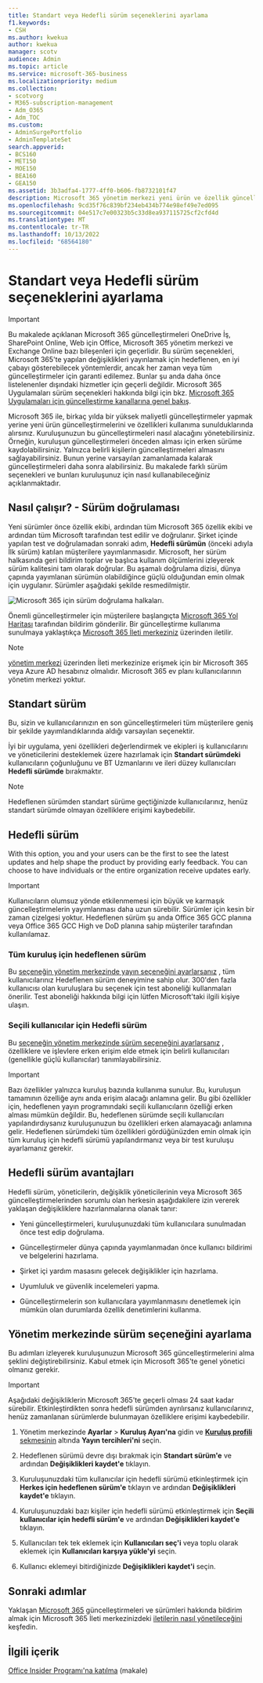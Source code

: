 ```yaml
---
title: Standart veya Hedefli sürüm seçeneklerini ayarlama
f1.keywords:
- CSH
ms.author: kwekua
author: kwekua
manager: scotv
audience: Admin
ms.topic: article
ms.service: microsoft-365-business
ms.localizationpriority: medium
ms.collection:
- scotvorg
- M365-subscription-management
- Adm_O365
- Adm_TOC
ms.custom:
- AdminSurgePortfolio
- AdminTemplateSet
search.appverid:
- BCS160
- MET150
- MOE150
- BEA160
- GEA150
ms.assetid: 3b3adfa4-1777-4ff0-b606-fb8732101f47
description: Microsoft 365 yönetim merkezi yeni ürün ve özellik güncelleştirmeleri için sürüm seçeneğini ayarlamayı öğrenin.
ms.openlocfilehash: 9cd35f76c839bf234eb434b774e98ef49e7ed095
ms.sourcegitcommit: 04e517c7e00323b5c33d8ea937115725cf2cfd4d
ms.translationtype: MT
ms.contentlocale: tr-TR
ms.lasthandoff: 10/13/2022
ms.locfileid: "68564180"
---
```

# <a name="set-up-the-standard-or-targeted-release-options"></a>Standart veya Hedefli sürüm seçeneklerini ayarlama

> [!IMPORTANT]
> Bu makalede açıklanan Microsoft 365 güncelleştirmeleri OneDrive İş, SharePoint Online, Web için Office, Microsoft 365 yönetim merkezi ve Exchange Online bazı bileşenleri için geçerlidir. Bu sürüm seçenekleri, Microsoft 365'te yapılan değişiklikleri yayınlamak için hedeflenen, en iyi çabayı gösterebilecek yöntemlerdir, ancak her zaman veya tüm güncelleştirmeler için garanti edilemez. Bunlar şu anda daha önce listelenenler dışındaki hizmetler için geçerli değildir. Microsoft 365 Uygulamaları sürüm seçenekleri hakkında bilgi için bkz. [Microsoft 365 Uygulamaları için güncelleştirme kanallarına genel bakış](/deployoffice/overview-update-channels).

Microsoft 365 ile, birkaç yılda bir yüksek maliyetli güncelleştirmeler yapmak yerine yeni ürün güncelleştirmelerini ve özellikleri kullanıma sunulduklarında alırsınız. Kuruluşunuzun bu güncelleştirmeleri nasıl alacağını yönetebilirsiniz. Örneğin, kuruluşun güncelleştirmeleri önceden alması için erken sürüme kaydolabilirsiniz. Yalnızca belirli kişilerin güncelleştirmeleri almasını sağlayabilirsiniz. Bunun yerine varsayılan zamanlamada kalarak güncelleştirmeleri daha sonra alabilirsiniz. Bu makalede farklı sürüm seçenekleri ve bunları kuruluşunuz için nasıl kullanabileceğiniz açıklanmaktadır.

## <a name="how-it-works---release-validation"></a>Nasıl çalışır? - Sürüm doğrulaması

Yeni sürümler önce özellik ekibi, ardından tüm Microsoft 365 özellik ekibi ve ardından tüm Microsoft tarafından test edilir ve doğrulanır. Şirket içinde yapılan test ve doğrulamadan sonraki adım, **Hedefli sürümün** (önceki adıyla İlk sürüm) katılan müşterilere yayımlanmasıdır. Microsoft, her sürüm halkasında geri bildirim toplar ve başlıca kullanım ölçümlerini izleyerek sürüm kalitesini tam olarak doğrular. Bu aşamalı doğrulama dizisi, dünya çapında yayımlanan sürümün olabildiğince güçlü olduğundan emin olmak için uygulanır. Sürümler aşağıdaki şekilde resmedilmiştir.
  
![Microsoft 365 için sürüm doğrulama halkaları.](../../media/73611ed3-2d8c-4e7b-8074-9f03b239f9ed.png)
  
Önemli güncelleştirmeler için müşterilere başlangıçta [Microsoft 365 Yol Haritası](https://products.office.com/business/office-365-roadmap) tarafından bildirim gönderilir. Bir güncelleştirme kullanıma sunulmaya yaklaştıkça [Microsoft 365 İleti merkeziniz](https://admin.microsoft.com/Adminportal/Home?source=applauncher#/MessageCenter) üzerinden iletilir.

> [!NOTE]
> [yönetim merkezi](/office365/admin/admin-overview/admin-center-overview) üzerinden İleti merkezinize erişmek için bir Microsoft 365 veya Azure AD hesabınız olmalıdır. Microsoft 365 ev planı kullanıcılarının yönetim merkezi yoktur.

## <a name="standard-release"></a>Standart sürüm

Bu, sizin ve kullanıcılarınızın en son güncelleştirmeleri tüm müşterilere geniş bir şekilde yayımlandıklarında aldığı varsayılan seçenektir.
  
İyi bir uygulama, yeni özellikleri değerlendirmek ve ekipleri iş kullanıcılarını ve yöneticilerini desteklemek üzere hazırlamak için **Standart sürümdeki** kullanıcıların çoğunluğunu ve BT Uzmanlarını ve ileri düzey kullanıcıları **Hedefli sürümde** bırakmaktır.
  
> [!NOTE]
> Hedeflenen sürümden standart sürüme geçtiğinizde kullanıcılarınız, henüz standart sürümde olmayan özelliklere erişimi kaybedebilir.
  
## <a name="targeted-release"></a>Hedefli sürüm

With this option, you and your users can be the first to see the latest updates and help shape the product by providing early feedback. You can choose to have individuals or the entire organization receive updates early.
  
> [!IMPORTANT]
> Kullanıcıların olumsuz yönde etkilenmemesi için büyük ve karmaşık güncelleştirmelerin yayımlanması daha uzun sürebilir. Sürümler için kesin bir zaman çizelgesi yoktur. Hedeflenen sürüm şu anda Office 365 GCC planına veya Office 365 GCC High ve DoD planına sahip müşteriler tarafından kullanılamaz.
  
### <a name="targeted-release-for-entire-organization"></a>Tüm kuruluş için hedeflenen sürüm

Bu [seçeneğin yönetim merkezinde yayın seçeneğini ayarlarsanız](#set-up-the-release-option-in-the-admin-center) , tüm kullanıcılarınız Hedeflenen sürüm deneyimine sahip olur. 300'den fazla kullanıcısı olan kuruluşlara bu seçenek için test aboneliği kullanmaları önerilir. Test aboneliği hakkında bilgi için lütfen Microsoft'taki ilgili kişiye ulaşın.
  
### <a name="targeted-release-for-selected-users"></a>Seçili kullanıcılar için Hedefli sürüm

Bu [seçeneğin yönetim merkezinde sürüm seçeneğini ayarlarsanız](#set-up-the-release-option-in-the-admin-center) , özelliklere ve işlevlere erken erişim elde etmek için belirli kullanıcıları (genellikle güçlü kullanıcılar) tanımlayabilirsiniz.

> [!IMPORTANT]
> Bazı özellikler yalnızca kuruluş bazında kullanıma sunulur. Bu, kuruluşun tamamının özelliğe aynı anda erişim alacağı anlamına gelir. Bu gibi özellikler için, hedeflenen yayın programındaki seçili kullanıcıların özelliği erken alması mümkün değildir. Bu, hedeflenen sürümde seçili kullanıcıları yapılandırdıysanız kuruluşunuzun bu özellikleri erken alamayacağı anlamına gelir. Hedeflenen sürümdeki tüm özellikleri gördüğünüzden emin olmak için tüm kuruluş için hedefli sürümü yapılandırmanız veya bir test kuruluşu ayarlamanız gerekir.
  
## <a name="benefits-of-targeted-release"></a>Hedefli sürüm avantajları

Hedefli sürüm, yöneticilerin, değişiklik yöneticilerinin veya Microsoft 365 güncelleştirmelerinden sorumlu olan herkesin aşağıdakilere izin vererek yaklaşan değişikliklere hazırlanmalarına olanak tanır:
  
- Yeni güncelleştirmeleri, kuruluşunuzdaki tüm kullanıcılara sunulmadan önce test edip doğrulama.

- Güncelleştirmeler dünya çapında yayımlanmadan önce kullanıcı bildirimi ve belgelerini hazırlama.

- Şirket içi yardım masasını gelecek değişiklikler için hazırlama.

- Uyumluluk ve güvenlik incelemeleri yapma.

- Güncelleştirmelerin son kullanıcılara yayımlanmasını denetlemek için mümkün olan durumlarda özellik denetimlerini kullanma.

## <a name="set-up-the-release-option-in-the-admin-center"></a>Yönetim merkezinde sürüm seçeneğini ayarlama

Bu adımları izleyerek kuruluşunuzun Microsoft 365 güncelleştirmelerini alma şeklini değiştirebilirsiniz. Kabul etmek için Microsoft 365'te genel yönetici olmanız gerekir.
  
> [!IMPORTANT]
> Aşağıdaki değişikliklerin Microsoft 365'te geçerli olması 24 saat kadar sürebilir. Etkinleştirdikten sonra hedefli sürümden ayrılırsanız kullanıcılarınız, henüz zamanlanan sürümlerde bulunmayan özelliklere erişimi kaybedebilir.
  
1. Yönetim merkezinde **Ayarlar** > **Kuruluş Ayarı'na** gidin ve <a href="https://go.microsoft.com/fwlink/p/?linkid=2067339" target="_blank">**Kuruluş profili** sekmesinin</a> altında **Yayın tercihleri'ni** seçin.

5. Hedeflenen sürümü devre dışı bırakmak için **Standart sürüm'e** ve ardından **Değişiklikleri kaydet'e** tıklayın.
    
6. Kuruluşunuzdaki tüm kullanıcılar için hedefli sürümü etkinleştirmek için **Herkes için hedeflenen sürüm'e** tıklayın ve ardından **Değişiklikleri kaydet'e** tıklayın.
    
7. Kuruluşunuzdaki bazı kişiler için hedefli sürümü etkinleştirmek için **Seçili kullanıcılar için hedefli sürüm'e** ve ardından **Değişiklikleri kaydet'e** tıklayın.

8. Kullanıcıları tek tek eklemek için **Kullanıcıları seç'i** veya toplu olarak eklemek için **Kullanıcıları karşıya yükle'yi** seçin.

9. Kullanıcı eklemeyi bitirdiğinizde **Değişiklikleri kaydet'i** seçin.
  
## <a name="next-steps"></a>Sonraki adımlar

Yaklaşan [Microsoft 365](https://admin.microsoft.com/Adminportal/Home?source=applauncher#/MessageCenter) güncelleştirmeleri ve sürümleri hakkında bildirim almak için Microsoft 365 İleti merkezinizdeki [iletilerin nasıl yönetileceğini](/office365/admin/manage/message-center) keşfedin.

## <a name="related-content"></a>İlgili içerik

[Office Insider Programı'na katılma](https://insider.office.com/join/windows) (makale)
